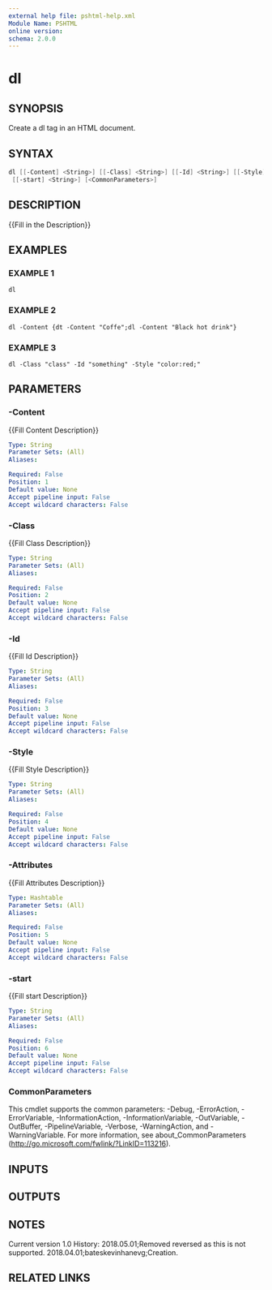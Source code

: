 ```yaml
---
external help file: pshtml-help.xml
Module Name: PSHTML
online version:
schema: 2.0.0
---
```


# dl

## SYNOPSIS
Create a dl tag in an HTML document.

## SYNTAX

``` powershell
dl [[-Content] <String>] [[-Class] <String>] [[-Id] <String>] [[-Style] <String>] [[-Attributes] <Hashtable>]
 [[-start] <String>] [<CommonParameters>]
```

## DESCRIPTION
{{Fill in the Description}}

## EXAMPLES

### EXAMPLE 1
```
dl
```

### EXAMPLE 2
```
dl -Content {dt -Content "Coffe";dl -Content "Black hot drink"}
```

### EXAMPLE 3
```
dl -Class "class" -Id "something" -Style "color:red;"
```

## PARAMETERS

### -Content
{{Fill Content Description}}

```yaml
Type: String
Parameter Sets: (All)
Aliases:

Required: False
Position: 1
Default value: None
Accept pipeline input: False
Accept wildcard characters: False
```

### -Class
{{Fill Class Description}}

```yaml
Type: String
Parameter Sets: (All)
Aliases:

Required: False
Position: 2
Default value: None
Accept pipeline input: False
Accept wildcard characters: False
```

### -Id
{{Fill Id Description}}

```yaml
Type: String
Parameter Sets: (All)
Aliases:

Required: False
Position: 3
Default value: None
Accept pipeline input: False
Accept wildcard characters: False
```

### -Style
{{Fill Style Description}}

```yaml
Type: String
Parameter Sets: (All)
Aliases:

Required: False
Position: 4
Default value: None
Accept pipeline input: False
Accept wildcard characters: False
```

### -Attributes
{{Fill Attributes Description}}

```yaml
Type: Hashtable
Parameter Sets: (All)
Aliases:

Required: False
Position: 5
Default value: None
Accept pipeline input: False
Accept wildcard characters: False
```

### -start
{{Fill start Description}}

```yaml
Type: String
Parameter Sets: (All)
Aliases:

Required: False
Position: 6
Default value: None
Accept pipeline input: False
Accept wildcard characters: False
```

### CommonParameters
This cmdlet supports the common parameters: -Debug, -ErrorAction, -ErrorVariable, -InformationAction, -InformationVariable, -OutVariable, -OutBuffer, -PipelineVariable, -Verbose, -WarningAction, and -WarningVariable.
For more information, see about_CommonParameters (http://go.microsoft.com/fwlink/?LinkID=113216).

## INPUTS

## OUTPUTS

## NOTES
Current version 1.0
   History:
        2018.05.01;Removed reversed as this is not supported.
        2018.04.01;bateskevinhanevg;Creation.

## RELATED LINKS
